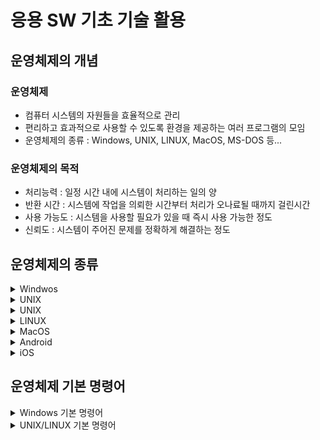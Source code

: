 # 응용 SW 기초 기술 활용

## 운영체제의 개념

### 운영체제

- 컴퓨터 시스템의 자원들을 효율적으로 관리
- 편리하고 효과적으로 사용할 수 있도록 환경을 제공하는 여러 프로그램의 모임
- 운영체제의 종류 : Windows, UNIX, LINUX, MacOS, MS-DOS 등...

### 운영체제의 목적

- 처리능력 : 일정 시간 내에 시스템이 처리하는 일의 양
- 반환 시간 : 시스템에 작업을 의뢰한 시간부터 처리가 오나료될 때까지 걸린시간
- 사용 가능도 : 시스템을 사용할 필요가 있을 때 즉시 사용 가능한 정도
- 신뢰도 : 시스템이 주어진 문제를 정확하게 해결하는 정도

## 운영체제의 종류

<details><summary>Windwos</summary>
 - 그래픽 사용자 인터페이스(GUI)</br>
 - 선점형 멀티태스킹</br>
 - Plug and Play</br>
 - OLE</br>
 - Single-User 시스템</br>
</details>
<details><summary>UNIX</summary>
 - BELL 연구소, MIT, General Electric이 공동 개발한 운영체제이다</br>
 - 오픈소스</br>
 - C언어로 작성되어있어 이식성이 높으며 장치, 프로세스 간의 호환성이 높다</br>
 - Multi-User, Multi-Tasking지원</br>
 - Tree 구조의 파일 시스템</br>
</details>
<details><summary>UNIX</summary>
 - 커널 : 프로그램과 하드웨어 간의 인터페이스 역할 핵심부분</br>
 - 쉘 : 사용자의 명령어를 인식하여 프로그램을 호출하고 명령을 수행하는 명령어 해석기</br>
</details>
<details><summary>LINUX</summary>
 - UNIX기반으로 개발</br>
 - 오픈소스, 무료</br>
 - UNIX와 완벽하게 호환 대부분의 특징 동일</br>
</details>
<details><summary>MacOS</summary>
 - 애플이 UNIX 기반으로 개발
</details>
<details><summary>Android</summary>
 - Google이 개발</br>
 - 개방형 소프트웨어</br>
</details>
<details><summary>iOS</summary>
 - 애플이 개발</br>
 - UNIX 기반</br>
</details>

## 운영체제 기본 명령어

<details><summary>Windows 기본 명령어</summary>
 - DIR : 현재 디렉터리의 파일 목록을 표시</br>
 - COPY : 파일을 복사</br>
 - DEL : 파일을 삭제</br>
 - TYPE : 파일의 내용을 표시</br>
 - REN : 파일의 이름을 변경</br>
 - MD : 디렉터리를 생성</br>
 - CD : 동일한 드라이브에서 디렉터리의 위치를 변경</br>
 - CLS : 화면의 내용을 지움</br>
 - ATTRIB : 파일의 속성을 변경</br>
 - FIND : 파일에서 문자열을 찾음</br>
 - CHKDSK : 디스크 상태 점검</br>
 - FORMAT : 디스크 표면을 트랙과 섹터로 나누어 초기화</br>
 - MOVE : 파일을 이동</br>
</details>
<details><summary>UNIX/LINUX 기본 명령어</summary>
 - cat : 파일 내용을 화면에 표시</br>
 - cd : 디렉터리의 위치 변경</br>
 - chmod : 파일의 권한을 설정</br>
 - chown : 파일 소유자와 그룹을 변경</br>
 - cp : 파일 복사</br>
 - rm : 파일 삭제</br>
 - find : 파일 찾기</br>
 - fsck : 파일 시스템을 검사하고 보수함</br>
 - kill : PID를 이용하여 프로세스를 종료</br>
 - killall : 프로세스의 이름을 이용하여 프로세스를 종료</br>
 - fork : 새로운 프로세스를 생성</br>
 - ls : 현재 디렉터리의 파일 목록을 표시</br>
 - mkdir : 디렉터리 생성</br>
 - rmdir : 디렉터리 삭제</br>
 - md : 파일을 이동</br>
 - ps : 현재 실행중인 프로세스를 표시</br>
 - pwd : 현재 작업중인 디렉터리 경로를 화면에 표시</br>
 - top : 시스템의 프로세스와 메모리 사용 현황을 표시</br>
 - who : 현재 시스템에 접속해 있는 사용자를 표시</br>
</details>
